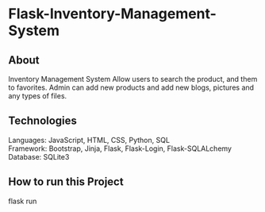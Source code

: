 # Flask-Inventory-Management-System

## About <br>
Inventory Management System Allow users to search the product, and them to favorites. Admin can add new products and add new blogs, pictures and any types of files.





## Technologies
Languages: JavaScript, HTML, CSS, Python, SQL<br>
Framework: Bootstrap, Jinja, Flask, Flask-Login, Flask-SQLALchemy<br>
Database: SQLite3


## How to run this Project
flask run
